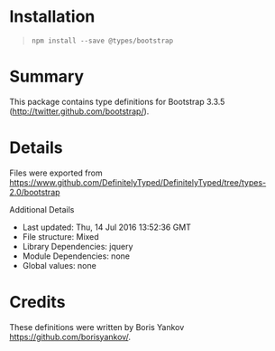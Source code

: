 # Installation
> `npm install --save @types/bootstrap`

# Summary
This package contains type definitions for Bootstrap 3.3.5 (http://twitter.github.com/bootstrap/).

# Details
Files were exported from https://www.github.com/DefinitelyTyped/DefinitelyTyped/tree/types-2.0/bootstrap

Additional Details
 * Last updated: Thu, 14 Jul 2016 13:52:36 GMT
 * File structure: Mixed
 * Library Dependencies: jquery
 * Module Dependencies: none
 * Global values: none

# Credits
These definitions were written by Boris Yankov <https://github.com/borisyankov/>.
